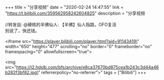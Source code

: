 +++
title = "分享视频"
date = "2020-02-24 14:47:55"
link = "https://t.bilibili.com/359562958242604825"
description = "分享视频<br><br>//转发自: @硬核的半佛仙人: 【半佛】仙人指路，OFO复活<br>别说了，快还钱。<br><br><iframe src=\"https://player.bilibili.com/player.html?aid=91143419\" width=\"650\" height=\"477\" scrolling=\"no\" border=\"0\" frameborder=\"no\" framespacing=\"0\" allowfullscreen=\"true\"></iframe><br><br><img src=\"https://i2.hdslb.com/bfs/archive/e8ca37670bd875cea1b243c3d44a46b282f3bf82.jpg\" referrerpolicy=\"no-referrer\">"
tags = ["Bilibili"]
+++
